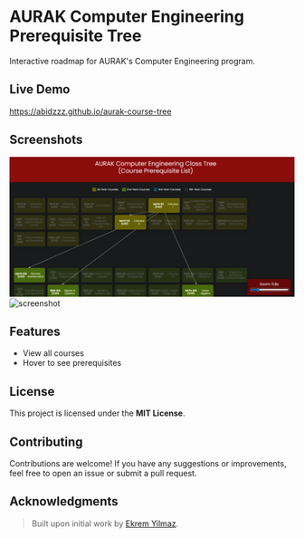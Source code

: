 # AURAK Computer Engineering Prerequisite Tree
Interactive roadmap for AURAK's Computer Engineering program.


## Live Demo
https://abidzzz.github.io/aurak-course-tree

## Screenshots

![screenshot](image.png)
![screenshot](image2.png)

## Features

- View all courses
- Hover to see prerequisites

## License

This project is licensed under the **MIT License**.  

## Contributing

Contributions are welcome! If you have any suggestions or improvements, feel free to open an issue or submit a pull request.


## Acknowledgments

> Built upon initial work by [Ekrem Yilmaz](https://github.com/arifekrem).